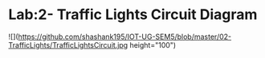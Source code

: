 # Lab:2- Traffic Lights Circuit Diagram 
![](https://github.com/shashank195/IOT-UG-SEM5/blob/master/02-TrafficLights/TrafficLightsCircuit.jpg height="100")
